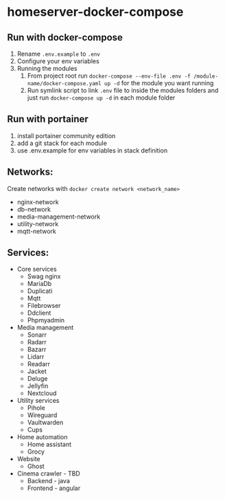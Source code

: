 # homeserver-docker-compose

## Run with docker-compose
1. Rename `.env.example` to `.env`
2. Configure your env variables
3. Running the modules
   1. From project root run `docker-compose --env-file .env -f /module-name/docker-compose.yaml up -d` for the module you want running
   2. Run symlink script to link `.env` file to inside the modules folders and just run `docker-compose up -d` in each module folder


## Run with portainer
1. install portainer community edition
2. add a git stack for each module
3. use .env.example for env variables in stack definition

## Networks:
Create networks with `docker create network <network_name>`
- nginx-network
- db-network
- media-management-network
- utility-network
- mqtt-network

## Services:

- Core services
  - Swag nginx
  - MariaDb
  - Duplicati
  - Mqtt
  - Filebrowser
  - Ddclient
  - Phpmyadmin
- Media management
  - Sonarr
  - Radarr
  - Bazarr
  - Lidarr
  - Readarr
  - Jacket
  - Deluge
  - Jellyfin
  - Nextcloud
- Utility services
  - Pihole
  - Wireguard
  - Vaultwarden
  - Cups
- Home automation
  - Home assistant
  - Grocy
- Website
  - Ghost
- Cinema crawler - TBD
  - Backend - java
  - Frontend - angular
